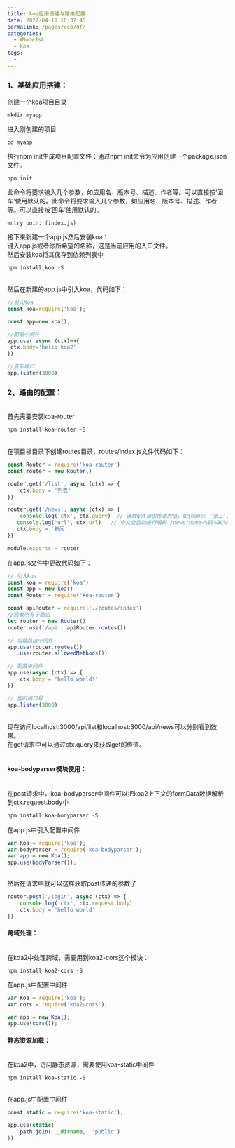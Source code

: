 ```yaml
---
title: koa应用搭建与路由配置
date: 2022-04-19 10:37:45
permalink: /pages/ccb7df/
categories:
  - 《NodeJs》
  - Koa
tags:
  - 
---
```

### 1、基础应用搭建：

创建一个koa项目目录<br/>
```
mkdir myapp
```

进入刚创建的项目<br/>
```
cd myapp
```

执行npm init生成项目配置文件：通过npm init命令为应用创建一个package.json文件。<br/>
```
npm init
```

此命令将要求输入几个参数，如应用名、版本号、描述、作者等。可以直接按‘回车’使用默认的。此命令将要求输入几个参数，如应用名、版本号、描述、作者等。可以直接按‘回车’使用默认的。
```
entry poin: (index.js)
```
接下来新建一个app.js然后安装koa：<br/>
键入app.js或者你所希望的名称，这是当前应用的入口文件。<br/>
然后安装koa将其保存到依赖列表中<br/>
```
npm install koa -S
```
<br/>
然后在新建的app.js中引入koa，代码如下：

```js
//引入Koa
const koa=require('koa');

const app=new koa();

//配置中间件
app.use( async (ctx)=>{
 ctx.body='hello koa2'
})

//监听端口
app.listen(3000);
```

### 2、路由的配置：
<br/>
首先需要安装koa-router

```js
npm install koa-router -S
```
<br/>
在项目根目录下创建routes目录，routes/index.js文件代码如下：

```js
const Router = require('koa-router')
const router = new Router()

router.get('/list', async (ctx) => {
    ctx.body = '列表'
})

router.get('/news', async (ctx) => {
    console.log('ctx', ctx.query)  // 读取get请求传递的值，如{name: '张三', age: 34}
   console.log('url', ctx.url)   // 中文会自动进行编码 /news?name=%E5%BC%A0%E4%B8%89&age=34
   ctx.body = '新闻'
})

module.exports = router
```

在app.js文件中更改代码如下：
```js
// 引入koa
const koa = require('koa')
const app = new koa()
const Router = require('koa-router')

const apiRouter = require('./routes/index')
//装载所有子路由
let router = new Router()
router.use('/api', apiRouter.routes())

// 加载路由中间件
app.use(router.routes())
   .use(router.allowedMethods())

// 配置中间件
app.use(async (ctx) => {
    ctx.body = 'hello world!'
})

// 监听端口号
app.listen(3000)
```
<br/>
现在访问localhost:3000/api/list和localhost:3000/api/news可以分别看到效果。<br/>
在get请求中可以通过ctx.query来获取get的传值。<br/>
<br/>
<h4>koa-bodyparser模块使用：</h4><br/>
在post请求中，koa-bodyparser中间件可以把koa2上下文的formData数据解析到ctx.request.body中

```js
npm install koa-bodyparser -S
```

在app.js中引入配置中间件

```js
var Koa = require('koa');
var bodyParser = require('koa-bodyparser');
var app = new Koa();
app.use(bodyParser());
 
```

然后在请求中就可以这样获取post传递的参数了

```js
router.post('/login', async (ctx) => {
    console.log('ctx', ctx.request.body)
    ctx.body = 'hello world'
})
```

<h4>跨域处理：</h4><br/>
在koa2中处理跨域，需要用到koa2-cors这个模块：

```
npm install koa2-cors -S
```

在app.js中配置中间件

```js
var Koa = require('koa');
var cors = require('koa2-cors');

var app = new Koa();
app.use(cors());
```

<h4>静态资源加载：</h4><br/>
在koa2中，访问静态资源，需要使用koa-static中间件

```
npm install koa-static -S
```
<br/>
在app.js中配置中间件

```js
const static = require('koa-static'); 

app.use(static(
    path.join( __dirname,  'public')
)) 
```